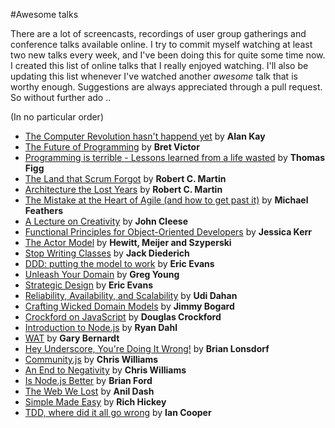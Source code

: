 #Awesome talks

There are a lot of screencasts, recordings of user group gatherings and conference talks available online. I try to commit myself watching at least two new talks every week, and I've been doing this for quite some time now. I created this list of online talks that I really enjoyed watching. I'll also be updating this list whenever I've watched another *awesome* talk that is worthy enough. Suggestions are always appreciated through a pull request. So without further ado ..

(In no particular order)

* [The Computer Revolution hasn't happend yet](https://www.youtube.com/watch?v=oKg1hTOQXoY) by **Alan Kay**
* [The Future of Programming](https://vimeo.com/71278954) by **Bret Victor**
* [Programming is terrible - Lessons learned from a life wasted](https://www.youtube.com/watch?v=csyL9EC0S0c) by **Thomas Figg**
* [The Land that Scrum Forgot](https://www.youtube.com/watch?v=hG4LH6P8Syk) by **Robert C. Martin**
* [Architecture the Lost Years](http://www.confreaks.com/videos/759-rubymidwest2011-keynote-architecture-the-lost-years) by **Robert C. Martin**
* [The Mistake at the Heart of Agile (and how to get past it)](http://ndc2011.macsimum.no/mp4/Day1%20Wednesday/Track4%201500-1600.mp4) by **Michael Feathers**
* [A Lecture on Creativity](https://www.youtube.com/watch?v=ijtQP9nwrQA) by **John Cleese**
* [Functional Principles for Object-Oriented Developers](https://vimeo.com/78909069) by **Jessica Kerr**
* [The Actor Model](http://channel9.msdn.com/Shows/Going+Deep/Hewitt-Meijer-and-Szyperski-The-Actor-Model-everything-you-wanted-to-know-but-were-afraid-to-ask) by **Hewitt, Meijer and Szyperski**
* [Stop Writing Classes](http://pyvideo.org/video/880/stop-writing-classes) by **Jack Diederich**
* [DDD: putting the model to work](http://www.infoq.com/presentations/model-to-work-evans) by **Eric Evans**
* [Unleash Your Domain](https://vimeo.com/19428577) by **Greg Young**
* [Strategic Design](http://www.infoq.com/presentations/strategic-design-evans) by **Eric Evans**
* [Reliability, Availability, and Scalability](https://vimeo.com/6222577) by **Udi Dahan**
* [Crafting Wicked Domain Models](https://vimeo.com/43598193) by **Jimmy Bogard**
* [Crockford on JavaScript](http://yuiblog.com/crockford/) by **Douglas Crockford**
* [Introduction to Node.js](http://www.yuiblog.com/blog/2010/05/20/video-dahl/) by **Ryan Dahl**
* [WAT](https://www.destroyallsoftware.com/talks/wat) by **Gary Bernardt**
* [Hey Underscore, You're Doing It Wrong!](http://www.youtube.com/watch?v=m3svKOdZijA) by **Brian Lonsdorf**
* [Community.js](https://www.youtube.com/watch?v=23Yxji-tEfc) by **Chris Williams**
* [An End to Negativity](https://www.youtube.com/watch?v=17rkSdkc5TI) by **Chris Williams**
* [Is Node.js Better](https://www.youtube.com/watch?v=C5fa1LZYodQ) by **Brian Ford**
* [The Web We Lost](https://www.youtube.com/watch?v=9KKMnoTTHJk) by **Anil Dash**
* [Simple Made Easy](http://www.infoq.com/presentations/Simple-Made-Easy) by **Rich Hickey**
* [TDD, where did it all go wrong](http://vimeo.com/68375232) by **Ian Cooper**
